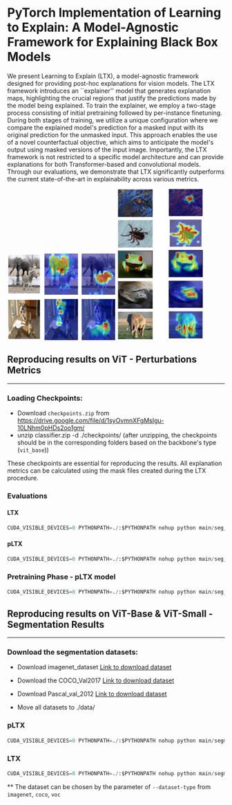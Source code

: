 # PyTorch Implementation of Learning to Explain: A Model-Agnostic Framework for Explaining Black Box Models

We present Learning to Explain (LTX), a model-agnostic framework designed for providing post-hoc explanations for vision models. The LTX framework introduces an ``explainer'' model that generates explanation maps, highlighting the crucial regions that justify the predictions made by the model being explained. To train the explainer, we employ a two-stage process consisting of initial pretraining followed by per-instance finetuning. During both stages of training, we utilize a unique configuration where we compare the explained model's prediction for a masked input with its original prediction for the unmasked input. This approach enables the use of a novel counterfactual objective, which aims to anticipate the model's output using masked versions of the input image. Importantly, the LTX framework is not restricted to a specific model architecture and can provide explanations for both Transformer-based and convolutional models. Through our evaluations, we demonstrate that LTX significantly outperforms the current state-of-the-art in explainability across various metrics.

<img src="images\2_classes_vis_github.png" alt="2_classes_vis_github" width="250" height="200" align:center/>

<img src="images\single_object_vis_github.png" alt="single_object_vis_github" width="200" height="350" align:center />


## Reproducing results on ViT - Perturbations Metrics
---
### Loading Checkpoints:
- Download `checkpoints.zip` from https://drive.google.com/file/d/1syOvmnXFgMsIgu-10LNhm0pHDs2oo1gm/
- unzip classifier.zip -d ./checkpoints/ (after unzipping, the checkpoints should be in the corresponding folders based on the backbone's type (`vit_base`))

These checkpoints are essential for reproducing the results. All explanation metrics can be calculated using the mask files created during the LTX procedure.

### Evaluations

#### LTX

```python
CUDA_VISIBLE_DEVICES=0 PYTHONPATH=./:$PYTHONPATH nohup python main/seg_classification/run_seg_cls_opt.py --RUN-BASE-MODEL False --explainer-model-name vit_base_224 --explainee-model-name vit_base_224 --train-model-by-target-gt-class True
```

#### pLTX

```python
CUDA_VISIBLE_DEVICES=0 PYTHONPATH=./:$PYTHONPATH nohup python main/seg_classification/run_seg_cls_opt.py --RUN-BASE-MODEL True --explainer-model-name vit_base_224 --explainee-model-name vit_base_224 --train-model-by-target-gt-class True
```
### Pretraining Phase - pLTX model

```python
CUDA_VISIBLE_DEVICES=0 PYTHONPATH=./:$PYTHONPATH nohup python main/seg_classification/run_seg_cls.py --enable-checkpointing True --explainer-model-name vit_base_224 --explainee-model-name vit_base_224 --mask-loss-mul 50 --train-model-by-target-gt-class True --n-epochs 30 --train-n-label-sample 1
```



## Reproducing results on ViT-Base & ViT-Small - Segmentation Results

---
### Download the segmentation datasets:
- Download imagenet_dataset [Link to download dataset](http://calvin-vision.net/bigstuff/proj-imagenet/data/gtsegs_ijcv.mat)
- Download the COCO_Val2017 [Link to download dataset](https://cocodataset.org/#download)
- Download Pascal_val_2012 [Link to download dataset](http://host.robots.ox.ac.uk/pascal/VOC/voc2012/index.html)

- Move all datasets to ./data/

### pLTX

```python
CUDA_VISIBLE_DEVICES=0 PYTHONPATH=./:$PYTHONPATH nohup python main/segmentation_eval/seg_stage_a.py --explainer-model-name vit_base_224 --explainee-model-name vit_base_224 --dataset-type imagenet
```

### LTX

```python
CUDA_VISIBLE_DEVICES=0 PYTHONPATH=./:$PYTHONPATH nohup python main/segmentation_eval/seg_stage_b.py --explainer-model-name vit_base_224 --explainee-model-name vit_base_224 --dataset-type imagenet
```

** The dataset can be chosen by the parameter of `--dataset-type` from `imagenet`, `coco`, `voc`
